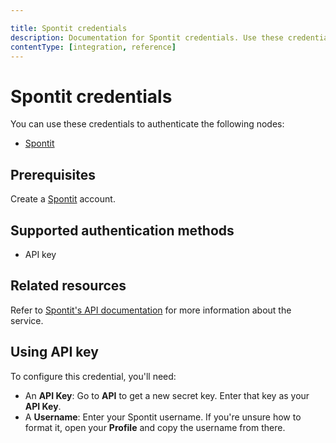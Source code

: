 ```yaml
---

title: Spontit credentials
description: Documentation for Spontit credentials. Use these credentials to authenticate Spontit in n8n, a workflow automation platform.
contentType: [integration, reference]
---
```


# Spontit credentials

You can use these credentials to authenticate the following nodes:

- [Spontit](/integrations/builtin/app-nodes/n8n-nodes-base.spontit.md)

## Prerequisites

Create a [Spontit](https://www.spontit.com/) account.

## Supported authentication methods

- API key

## Related resources

Refer to [Spontit's API documentation](https://api.spontit.com/) for more information about the service.

## Using API key

To configure this credential, you'll need:

- An **API Key**: Go to **API** to get a new secret key. Enter that key as your **API Key**.
- A **Username**: Enter your Spontit username. If you're unsure how to format it, open your **Profile** and copy the username from there.

